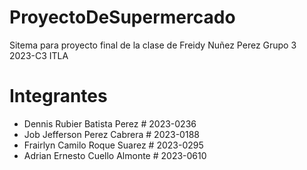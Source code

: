 # ProyectoDeSupermercado

Sitema para proyecto final de la clase de Freidy Nuñez Perez Grupo 3 2023-C3 ITLA

# Integrantes

- Dennis Rubier Batista Perez # 2023-0236
- Job Jefferson Perez Cabrera # 2023-0188
- Frairlyn Camilo Roque Suarez # 2023-0295
- Adrian Ernesto Cuello Almonte # 2023-0610
